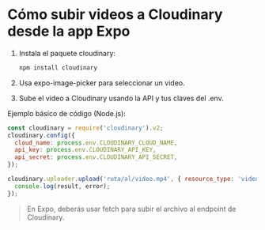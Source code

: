 # Cómo subir videos a Cloudinary desde la app Expo

1. Instala el paquete cloudinary:

   ```bash
   npm install cloudinary
   ```

2. Usa expo-image-picker para seleccionar un video.
3. Sube el video a Cloudinary usando la API y tus claves del .env.

Ejemplo básico de código (Node.js):

```js
const cloudinary = require('cloudinary').v2;
cloudinary.config({
  cloud_name: process.env.CLOUDINARY_CLOUD_NAME,
  api_key: process.env.CLOUDINARY_API_KEY,
  api_secret: process.env.CLOUDINARY_API_SECRET,
});

cloudinary.uploader.upload('ruta/al/video.mp4', { resource_type: 'video' }, (error, result) => {
  console.log(result, error);
});
```

> En Expo, deberás usar fetch para subir el archivo al endpoint de Cloudinary.
